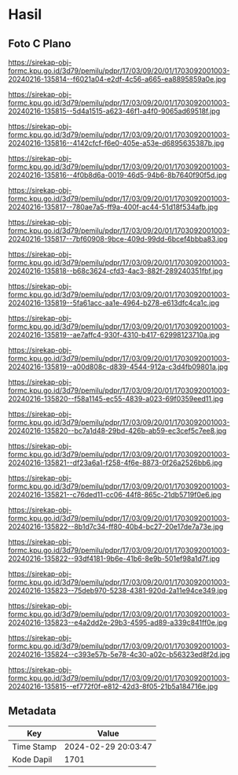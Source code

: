 # Hasil

## Foto C Plano

https://sirekap-obj-formc.kpu.go.id/3d79/pemilu/pdpr/17/03/09/20/01/1703092001003-20240216-135814--f6021a04-e2df-4c56-a665-ea8895859a0e.jpg

https://sirekap-obj-formc.kpu.go.id/3d79/pemilu/pdpr/17/03/09/20/01/1703092001003-20240216-135815--5d4a1515-a623-46f1-a4f0-9065ad69518f.jpg

https://sirekap-obj-formc.kpu.go.id/3d79/pemilu/pdpr/17/03/09/20/01/1703092001003-20240216-135816--4142cfcf-f6e0-405e-a53e-d6895635387b.jpg

https://sirekap-obj-formc.kpu.go.id/3d79/pemilu/pdpr/17/03/09/20/01/1703092001003-20240216-135816--4f0b8d6a-0019-46d5-94b6-8b7640f90f5d.jpg

https://sirekap-obj-formc.kpu.go.id/3d79/pemilu/pdpr/17/03/09/20/01/1703092001003-20240216-135817--780ae7a5-ff9a-400f-ac44-51d18f534afb.jpg

https://sirekap-obj-formc.kpu.go.id/3d79/pemilu/pdpr/17/03/09/20/01/1703092001003-20240216-135817--7bf60908-9bce-409d-99dd-6bcef4bbba83.jpg

https://sirekap-obj-formc.kpu.go.id/3d79/pemilu/pdpr/17/03/09/20/01/1703092001003-20240216-135818--b68c3624-cfd3-4ac3-882f-289240351fbf.jpg

https://sirekap-obj-formc.kpu.go.id/3d79/pemilu/pdpr/17/03/09/20/01/1703092001003-20240216-135819--5fa61acc-aa1e-4964-b278-e613dfc4ca1c.jpg

https://sirekap-obj-formc.kpu.go.id/3d79/pemilu/pdpr/17/03/09/20/01/1703092001003-20240216-135819--ae7affc4-930f-4310-b417-62998123710a.jpg

https://sirekap-obj-formc.kpu.go.id/3d79/pemilu/pdpr/17/03/09/20/01/1703092001003-20240216-135819--a00d808c-d839-4544-912a-c3d4fb09801a.jpg

https://sirekap-obj-formc.kpu.go.id/3d79/pemilu/pdpr/17/03/09/20/01/1703092001003-20240216-135820--f58a1145-ec55-4839-a023-69f0359eed11.jpg

https://sirekap-obj-formc.kpu.go.id/3d79/pemilu/pdpr/17/03/09/20/01/1703092001003-20240216-135820--bc7a1d48-29bd-426b-ab59-ec3cef5c7ee8.jpg

https://sirekap-obj-formc.kpu.go.id/3d79/pemilu/pdpr/17/03/09/20/01/1703092001003-20240216-135821--df23a6a1-f258-4f6e-8873-0f26a2526bb6.jpg

https://sirekap-obj-formc.kpu.go.id/3d79/pemilu/pdpr/17/03/09/20/01/1703092001003-20240216-135821--c76ded11-cc06-44f8-865c-21db5719f0e6.jpg

https://sirekap-obj-formc.kpu.go.id/3d79/pemilu/pdpr/17/03/09/20/01/1703092001003-20240216-135822--8b1d7c34-ff80-40b4-bc27-20e17de7a73e.jpg

https://sirekap-obj-formc.kpu.go.id/3d79/pemilu/pdpr/17/03/09/20/01/1703092001003-20240216-135822--93df4181-9b6e-41b6-8e9b-501ef98a1d7f.jpg

https://sirekap-obj-formc.kpu.go.id/3d79/pemilu/pdpr/17/03/09/20/01/1703092001003-20240216-135823--75deb970-5238-4381-920d-2a11e94ce349.jpg

https://sirekap-obj-formc.kpu.go.id/3d79/pemilu/pdpr/17/03/09/20/01/1703092001003-20240216-135823--e4a2dd2e-29b3-4595-ad89-a339c841ff0e.jpg

https://sirekap-obj-formc.kpu.go.id/3d79/pemilu/pdpr/17/03/09/20/01/1703092001003-20240216-135824--c393e57b-5e78-4c30-a02c-b56323ed8f2d.jpg

https://sirekap-obj-formc.kpu.go.id/3d79/pemilu/pdpr/17/03/09/20/01/1703092001003-20240216-135815--ef772f0f-e812-42d3-8f05-21b5a184716e.jpg


## Metadata

| Key        | Value               |
| ---------- | ------------------- |
| Time Stamp | 2024-02-29 20:03:47 |
| Kode Dapil | 1701                |



